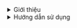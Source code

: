 <!-- # 🚀 Express DI Decorator Framework

Một hệ thống backend xây dựng trên nền **Express** sử dụng **TypeScript**, kết hợp **Dependency Injection** và **Decorator** để tạo kiến trúc sạch, dễ mở rộng.

---

## 🔧 Tính năng

- ✅ Routing dựa trên Express  
- ♻️ Hệ thống Dependency Injection gọn nhẹ  
- ✨ Decorator cho controller, service  
- 🧼 Code tách biệt rõ ràng, dễ test, dễ maintain  

---

## 💡 Yêu cầu

- Node.js >= 18  
- TypeScript >= 5.0

---

## 📦 Cài đặt

```bash
# Clone repo
git clone <your-repo-url>
cd <project-folder>

# Cài dependencies
npm install
# hoặc dùng pnpm
pnpm install -->

<details>
<summary>Giới thiệu</summary>

Đây là phần giới thiệu dài dòng bla bla...

</details>

<details>
<summary>Hướng dẫn sử dụng</summary>

Cài bằng `npm install`, sau đó `npm run dev`...

</details>

